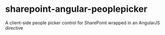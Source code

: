 # sharepoint-angular-peoplepicker
A client-side people picker control for SharePoint wrapped in an AngularJS directive
